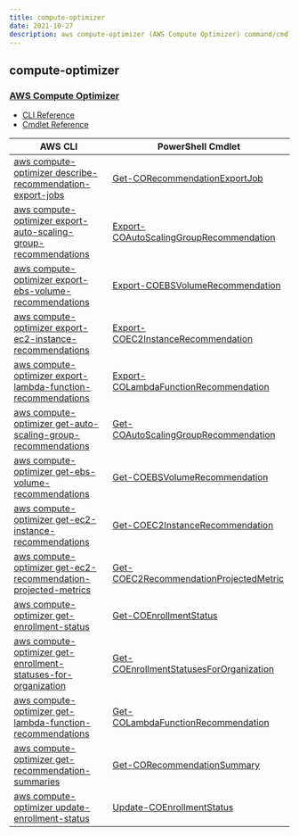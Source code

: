 ```yaml
---
title: compute-optimizer
date: 2021-10-27
description: aws compute-optimizer (AWS Compute Optimizer) command/cmdlet list.
---
```


## compute-optimizer

### [AWS Compute Optimizer](https://aws.amazon.com/compute-optimizer/)

* [CLI Reference](https://docs.aws.amazon.com/cli/latest/reference/compute-optimizer/index.html)
* [Cmdlet Reference](https://docs.aws.amazon.com/powershell/latest/reference/items/ComputeOptimizer_cmdlets.html)

|AWS CLI|PowerShell Cmdlet|
|----|----|
|[aws compute-optimizer describe-recommendation-export-jobs](https://docs.aws.amazon.com/cli/latest/reference/compute-optimizer/describe-recommendation-export-jobs.html)|[Get-CORecommendationExportJob](https://docs.aws.amazon.com/powershell/latest/reference/items/Get-CORecommendationExportJob.html)|
|[aws compute-optimizer export-auto-scaling-group-recommendations](https://docs.aws.amazon.com/cli/latest/reference/compute-optimizer/export-auto-scaling-group-recommendations.html)|[Export-COAutoScalingGroupRecommendation](https://docs.aws.amazon.com/powershell/latest/reference/items/Export-COAutoScalingGroupRecommendation.html)|
|[aws compute-optimizer export-ebs-volume-recommendations](https://docs.aws.amazon.com/cli/latest/reference/compute-optimizer/export-ebs-volume-recommendations.html)|[Export-COEBSVolumeRecommendation](https://docs.aws.amazon.com/powershell/latest/reference/items/Export-COEBSVolumeRecommendation.html)|
|[aws compute-optimizer export-ec2-instance-recommendations](https://docs.aws.amazon.com/cli/latest/reference/compute-optimizer/export-ec2-instance-recommendations.html)|[Export-COEC2InstanceRecommendation](https://docs.aws.amazon.com/powershell/latest/reference/items/Export-COEC2InstanceRecommendation.html)|
|[aws compute-optimizer export-lambda-function-recommendations](https://docs.aws.amazon.com/cli/latest/reference/compute-optimizer/export-lambda-function-recommendations.html)|[Export-COLambdaFunctionRecommendation](https://docs.aws.amazon.com/powershell/latest/reference/items/Export-COLambdaFunctionRecommendation.html)|
|[aws compute-optimizer get-auto-scaling-group-recommendations](https://docs.aws.amazon.com/cli/latest/reference/compute-optimizer/get-auto-scaling-group-recommendations.html)|[Get-COAutoScalingGroupRecommendation](https://docs.aws.amazon.com/powershell/latest/reference/items/Get-COAutoScalingGroupRecommendation.html)|
|[aws compute-optimizer get-ebs-volume-recommendations](https://docs.aws.amazon.com/cli/latest/reference/compute-optimizer/get-ebs-volume-recommendations.html)|[Get-COEBSVolumeRecommendation](https://docs.aws.amazon.com/powershell/latest/reference/items/Get-COEBSVolumeRecommendation.html)|
|[aws compute-optimizer get-ec2-instance-recommendations](https://docs.aws.amazon.com/cli/latest/reference/compute-optimizer/get-ec2-instance-recommendations.html)|[Get-COEC2InstanceRecommendation](https://docs.aws.amazon.com/powershell/latest/reference/items/Get-COEC2InstanceRecommendation.html)|
|[aws compute-optimizer get-ec2-recommendation-projected-metrics](https://docs.aws.amazon.com/cli/latest/reference/compute-optimizer/get-ec2-recommendation-projected-metrics.html)|[Get-COEC2RecommendationProjectedMetric](https://docs.aws.amazon.com/powershell/latest/reference/items/Get-COEC2RecommendationProjectedMetric.html)|
|[aws compute-optimizer get-enrollment-status](https://docs.aws.amazon.com/cli/latest/reference/compute-optimizer/get-enrollment-status.html)|[Get-COEnrollmentStatus](https://docs.aws.amazon.com/powershell/latest/reference/items/Get-COEnrollmentStatus.html)|
|[aws compute-optimizer get-enrollment-statuses-for-organization](https://docs.aws.amazon.com/cli/latest/reference/compute-optimizer/get-enrollment-statuses-for-organization.html)|[Get-COEnrollmentStatusesForOrganization](https://docs.aws.amazon.com/powershell/latest/reference/items/Get-COEnrollmentStatusesForOrganization.html)|
|[aws compute-optimizer get-lambda-function-recommendations](https://docs.aws.amazon.com/cli/latest/reference/compute-optimizer/get-lambda-function-recommendations.html)|[Get-COLambdaFunctionRecommendation](https://docs.aws.amazon.com/powershell/latest/reference/items/Get-COLambdaFunctionRecommendation.html)|
|[aws compute-optimizer get-recommendation-summaries](https://docs.aws.amazon.com/cli/latest/reference/compute-optimizer/get-recommendation-summaries.html)|[Get-CORecommendationSummary](https://docs.aws.amazon.com/powershell/latest/reference/items/Get-CORecommendationSummary.html)|
|[aws compute-optimizer update-enrollment-status](https://docs.aws.amazon.com/cli/latest/reference/compute-optimizer/update-enrollment-status.html)|[Update-COEnrollmentStatus](https://docs.aws.amazon.com/powershell/latest/reference/items/Update-COEnrollmentStatus.html)|

